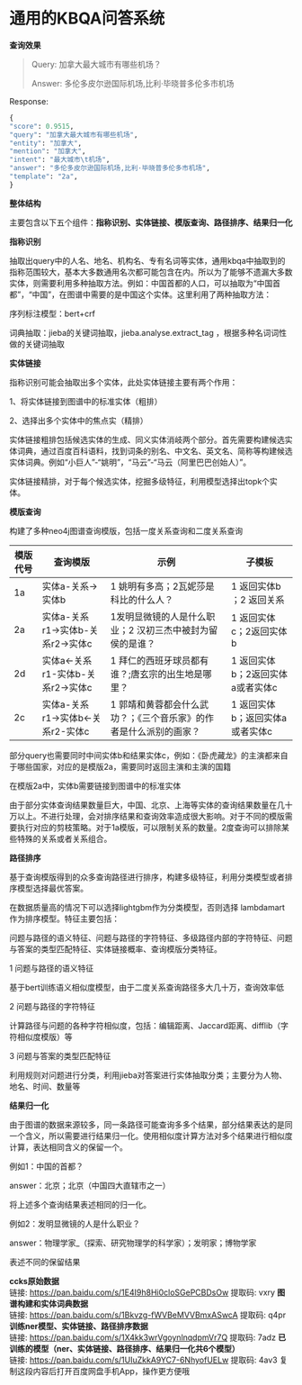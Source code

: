 #  通用的KBQA问答系统

**查询效果**

> Query:  加拿大最大城市有哪些机场？
>
> Answer: 多伦多皮尔逊国际机场,比利·毕晓普多伦多市机场

Response:

```python
{
"score": 0.9515,
"query": "加拿大最大城市有哪些机场",
"entity": "加拿大",
"mention": "加拿大",
"intent": "最大城市\t机场",
"answer": "多伦多皮尔逊国际机场,比利·毕晓普多伦多市机场",
"template": "2a",
}
```



**整体结构**

主要包含以下五个组件：**指称识别、实体链接、模版查询、路径排序、结果归一化**

**指称识别**

抽取出query中的人名、地名、机构名、专有名词等实体，通用kbqa中抽取到的指称范围较大，基本大多数通用名次都可能包含在内。所以为了能够不遗漏大多数实体，则需要利用多种抽取方法。例如：中国首都的人口，可以抽取为“中国首都”，“中国”，在图谱中需要的是中国这个实体。这里利用了两种抽取方法：

序列标注模型：bert+crf

词典抽取：jieba的关键词抽取，jieba.analyse.extract_tag ，根据多种名词词性做的关键词抽取

**实体链接**

指称识别可能会抽取出多个实体，此处实体链接主要有两个作用：

1、将实体链接到图谱中的标准实体（粗排）

2、选择出多个实体中的焦点实（精排）

实体链接粗排包括候选实体的生成、同义实体消岐两个部分。首先需要构建候选实体词典，通过百度百科语料，找到词条的别名、中文名、英文名、简称等构建候选实体词典。例如“小巨人”-“姚明”，“马云”-“马云（阿里巴巴创始人）”。

实体链接精排，对于每个候选实体，挖掘多级特征，利用模型选择出topk个实体。

**模版查询**

构建了多种neo4j图谱查询模版，包括一度关系查询和二度关系查询

| 模版代号 | 查询模版                          | 示例                                                         | 子模板                           |
| -------- | --------------------------------- | ------------------------------------------------------------ | -------------------------------- |
| 1a       | 实体a-关系->实体b                 | 1 姚明有多高；2瓦妮莎是科比的什么人？                        | 1 返回实体b ；2 返回关系         |
| 2a       | 实体a-关系r1->实体b-关系r2->实体c | 1发明显微镜的人是什么职业；2 汉初三杰中被封为留侯的是谁？    | 1 返回实体c；2返回实体b          |
| 2d       | 实体a<-关系r1-实体b-关系r2->实体c | 1 拜仁的西班牙球员都有谁？;唐玄宗的出生地是哪里？            | 1 返回实体b；2返回实体a或者实体c |
| 2c       | 实体a-关系r1->实体b<-关系r2-实体c | 1 郭靖和黄蓉都会什么武功？；《三个音乐家》的作者是什么派别的画家？ | 1 返回实体b；返回实体a或者实体c  |

部分query也需要同时中间实体b和结果实体c，例如：《卧虎藏龙》的主演都来自于哪些国家，对应的是模版2a，需要同时返回主演和主演的国籍

在模版2a中，实体b需要链接到图谱中的标准实体

由于部分实体查询结果数量巨大，中国、北京、上海等实体的查询结果数量在几十万以上。不进行处理，会对排序结果和查询效率造成很大影响。对于不同的模版需要执行对应的剪枝策略。对于1a模版，可以限制关系的数量。2度查询可以排除某些特殊的关系或者关系组合。

**路径排序**

基于查询模版得到的众多查询路径进行排序，构建多级特征，利用分类模型或者排序模型选择最优答案。

在数据质量高的情况下可以选择lightgbm作为分类模型，否则选择 lambdamart作为排序模型。特征主要包括：

问题与路径的语义特征、问题与路径的字符特征、多级路径内部的字符特征、问题与答案的类型匹配特征、实体链接概率、查询模版分类特征。

1 问题与路径的语义特征

基于bert训练语义相似度模型，由于二度关系查询路径多大几十万，查询效率低

2 问题与路径的字符特征

计算路径与问题的各种字符相似度，包括：编辑距离、Jaccard距离、difflib（字符相似度模版）等

3 问题与答案的类型匹配特征

利用规则对问题进行分类，利用jieba对答案进行实体抽取分类；主要分为人物、地名、时间、数量等

**结果归一化**

由于图谱的数据来源较多，同一条路径可能查询多多个结果，部分结果表达的是同一个含义，所以需要进行结果归一化。使用相似度计算方法对多个结果进行相似度计算，表达相同含义的保留一个。

例如1：中国的首都？

answer：北京；北京（中国四大直辖市之一）

将上述多个查询结果表述相同的归一化。

例如2：发明显微镜的人是什么职业？

answer：物理学家_（探索、研究物理学的科学家）；发明家；博物学家

表述不同的保留结果

**ccks原始数据**  
链接: https://pan.baidu.com/s/1E4I9h8Hi0cloSGePCBDsOw 提取码: vxry
**图谱构建和实体词典数据**  
链接: https://pan.baidu.com/s/1Bkvzg-fWVBeMVVBmxASwcA 提取码: q4pr
**训练ner模型、实体链接、路径排序数据**  
链接: https://pan.baidu.com/s/1X4kk3wrVgoynlnqdpmVr7Q 提取码: 7adz
**已训练的模型（ner、实体链接、路径排序、结果归一化共6个模型）**  
链接: https://pan.baidu.com/s/1UIuZkkA9YC7-6NhyofUELw 提取码: 4av3 复制这段内容后打开百度网盘手机App，操作更方便哦
